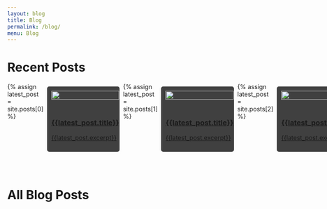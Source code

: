 ```yaml
---
layout: blog
title: Blog
permalink: /blog/
menu: Blog
---
```


# Recent Posts

<style>
.body {
  display: flex;
  flex-direction: row;

}


.card {
  /* Add shadows to create the "card" effect */
  box-shadow: 0 4px 8px 0 rgba(245, 245, 245, 0.2);
  background-color: rgb(64, 64, 64);
  border-radius: 5px;
  transition: 0.3s;
  display: flex;
  flex-flow: row wrap;
  flex-direction: column ;
  text-align: left;
  align-items: left;
  width: 33%;
  margin: 8px;


}

/* On mouse-over, add a deeper shadow */
.card:hover {
  box-shadow: 0 8px 16px 0 rgba(0,0,0,0.2);
}

/* Add some padding inside the card container */
.container {
  padding: 10px 10px;

}

.blah {
  padding: 10px;
  object-fit: cover;
  

}

</style>



<div class="body">
  {% assign latest_post = site.posts[0] %}
  <a href="{{site.baseurl}}{{latest_post.url}}" class="card">
    <div class="blah"><img src= "{{latest_post.picture}}" style="width:100%"></div>
    <div class="container">
      <h3><b>{{latest_post.title}}</b></h3>
      <p>{{latest_post.excerpt}}</p>
    </div>
  </a>
  {% assign latest_post = site.posts[1] %}
  <a href="{{site.baseurl}}{{latest_post.url}}" class="card">
    <div class="blah"><img src="{{latest_post.picture}}" style="width:100%"></div>
    <div class="container">
      <h3><b>{{latest_post.title}}</b></h3>
      <p>{{latest_post.excerpt}}</p>
    </div>
  </a>
  {% assign latest_post = site.posts[2] %}
  <a href="{{site.baseurl}}{{latest_post.url}}" class="card">
    <div class="blah"><img src="{{latest_post.picture}}" style="width:100%"></div>
    <div class="container">
      <h3><b>{{latest_post.title}}</b></h3>
      <p>{{latest_post.excerpt}}</p>
    </div>
  </a>
</div>

<br/>
<br/>

# All Blog Posts